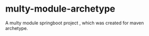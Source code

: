 # multy-module-archetype
A multy module springboot project , which was created for maven archetype.
